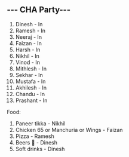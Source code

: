 <html>
<body>

<h2>--- CHA Party---</h2>

<ol type="1">
  <li>Dinesh - In</li>
  <li>Ramesh - In</li>
  <li>Neeraj - In</li>
  <li>Faizan - In</li>
  <li>Harsh - In</li>
  <li>Nikhil - In</li>
  <li>Vinod - In</li>
  <li>Mithlesh - In</li>
  <li>Sekhar - In</li>
  <li>Mustafa - In</li>
  <li>Akhilesh - In</li>
  <li>Chandu - In</li>
  <li>Prashant - In</li>
</ol>  
  
  Food:
  1. Paneer tikka - Nikhil
  2. Chicken 65 or Manchuria or Wings - Faizan
  3. Pizza - Ramesh
  4. Beers 🍻 - Dinesh
  5. Soft drinks - Dinesh

</body>
</html>




